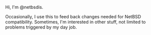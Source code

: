 Hi, I'm @netbsdis. 

Occasionally, I use this to feed back changes needed for NetBSD compatibility.
Sometimes, I'm interested in other stuff, not limited to problems triggered by
my day job. 

<!---
netbsdis/netbsdis is a ✨ special ✨ repository because its `README.md` (this file) appears on your GitHub profile.
You can click the Preview link to take a look at your changes.
--->
